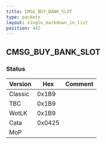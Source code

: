 ```yaml
---
title: CMSG_BUY_BANK_SLOT
type: packets
layout: single_markdown_in_list
position: 442
---
```


## CMSG_BUY_BANK_SLOT

### Status

Version    | Hex        | Comment
---------- | ---------- | ---------- 
Classic    | 0x1B9      |
TBC        | 0x1B9      |
WotLK      | 0x1B9      |
Cata       | 0x0425     |
MoP        |            |